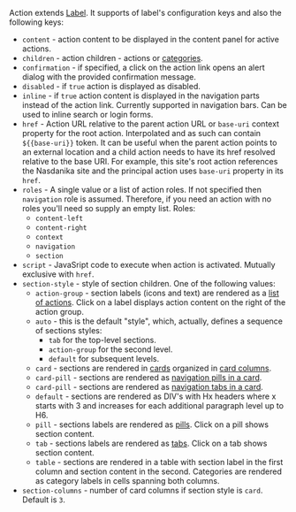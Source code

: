 Action extends [Label](label.html). It supports of label's configuration keys and also the following keys:

* ``content`` - action content to be displayed in the content panel for active actions.
* ``children`` - action children - actions or [categories](category.html).
* ``confirmation`` - if specified, a click on the action link opens an alert dialog with the provided confirmation message. 
* ``disabled`` - if ``true`` action is displayed as disabled.
* ``inline`` - if ``true`` action content is displayed in the navigation parts instead of the action link. Currently supported in navigation bars. Can be used to inline search or login forms.
* ``href`` - Action URL relative to the parent action URL or ``base-uri`` context property for the root action. Interpolated and as such can contain ``${{base-uri}}`` token. 
It can be useful when the parent action points to an external location and a child action needs to have its href resolved relative to the base URI. 
For example, this site's root action references the Nasdanika site and the principal action uses ``base-uri`` property in its ``href``.
* ``roles`` - A single value or a list of action roles. If not specified then ``navigation`` role is assumed. Therefore, if you need an action with no roles you'll need so supply an empty list. Roles:
    * ``content-left``
    * ``content-right``
    * ``context``
    * ``navigation``
    * ``section``
* ``script`` - JavaSript code to execute when action is activated. Mutually exclusive with ``href``.
* ``section-style`` - style of section children. One of the following values:
    * ``action-group`` - section labels (icons and text) are rendered as a [list of actions](https://getbootstrap.com/docs/4.5/components/list-group/#javascript-behavior). Click on a label displays action content on the right of the action group.
    * ``auto`` - this is the default "style", which, actually, defines a sequence of sections styles:
        * ``tab`` for the top-level sections.
        * ``action-group`` for the second level.
        * ``default`` for subsequent levels.
    * ``card`` - sections are rendered in [cards](https://getbootstrap.com/docs/4.5/components/card/) organized in [card columns](https://getbootstrap.com/docs/4.2/components/card/#card-columns).    
    * ``card-pill`` - sections are rendered as [navigation pills in a card](https://getbootstrap.com/docs/4.5/components/card/#navigation).
    * ``card-pill`` - sections are rendered as [navigation tabs in a card](https://getbootstrap.com/docs/4.5/components/card/#navigation).
    * ``default`` - sections are rendered as DIV's with Hx headers where x starts with 3 and increases for each additional paragraph level up to H6.
    * ``pill`` - sections labels are rendered as [pills](https://getbootstrap.com/docs/4.5/components/navs/#pills). Click on a pill shows section content.
    * ``tab`` - sections labels are rendered as [tabs](https://getbootstrap.com/docs/4.5/components/navs/#tabs). Click on a tab shows section content.
	 * ``table`` - sections are rendered in a table with section label in the first column and section content in the second. Categories are rendered as category labels in cells spanning both columns.    
* ``section-columns`` - number of card columns if section style is ``card``. Default is ``3``.
